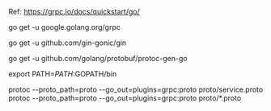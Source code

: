 Ref: https://grpc.io/docs/quickstart/go/

go get -u google.golang.org/grpc

go get -u github.com/gin-gonic/gin

go get -u github.com/golang/protobuf/protoc-gen-go

export PATH=$PATH:$GOPATH/bin

protoc --proto_path=proto --go_out=plugins=grpc:proto proto/service.proto
protoc --proto_path=proto --go_out=plugins=grpc:proto proto/*.proto


